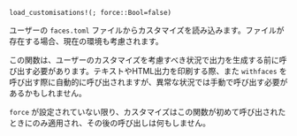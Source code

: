 ```
load_customisations!(; force::Bool=false)
```

ユーザーの `faces.toml` ファイルからカスタマイズを読み込みます。ファイルが存在する場合、現在の環境も考慮されます。

この関数は、ユーザーのカスタマイズを考慮すべき状況で出力を生成する前に呼び出す必要があります。テキストやHTML出力を印刷する際、また `withfaces` を呼び出す際に自動的に呼び出されますが、異常な状況では手動で呼び出す必要があるかもしれません。

`force` が設定されていない限り、カスタマイズはこの関数が初めて呼び出されたときにのみ適用され、その後の呼び出しは何もしません。

